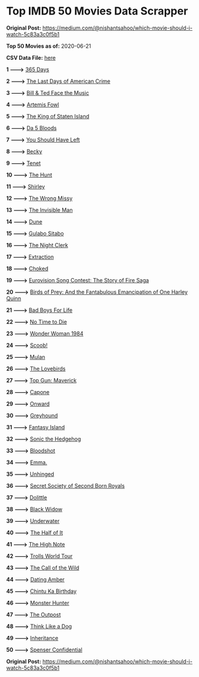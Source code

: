 # Top IMDB 50 Movies Data Scrapper

**Original Post:** https://medium.com/@nishantsahoo/which-movie-should-i-watch-5c83a3c0f5b1

**Top 50 Movies as of:** 2020-06-21

**CSV Data File:** [here](/Data/data.csv)

**1 --->** [365 Days](https://www.imdb.com/title/tt10886166/?ref_=adv_li_tt)

**2 --->** [The Last Days of American Crime](https://www.imdb.com/title/tt1552211/?ref_=adv_li_tt)

**3 --->** [Bill & Ted Face the Music](https://www.imdb.com/title/tt1086064/?ref_=adv_li_tt)

**4 --->** [Artemis Fowl](https://www.imdb.com/title/tt3089630/?ref_=adv_li_tt)

**5 --->** [The King of Staten Island](https://www.imdb.com/title/tt9686708/?ref_=adv_li_tt)

**6 --->** [Da 5 Bloods](https://www.imdb.com/title/tt9777644/?ref_=adv_li_tt)

**7 --->** [You Should Have Left](https://www.imdb.com/title/tt8201852/?ref_=adv_li_tt)

**8 --->** [Becky](https://www.imdb.com/title/tt10314450/?ref_=adv_li_tt)

**9 --->** [Tenet](https://www.imdb.com/title/tt6723592/?ref_=adv_li_tt)

**10 --->** [The Hunt](https://www.imdb.com/title/tt8244784/?ref_=adv_li_tt)

**11 --->** [Shirley](https://www.imdb.com/title/tt8430598/?ref_=adv_li_tt)

**12 --->** [The Wrong Missy](https://www.imdb.com/title/tt9619798/?ref_=adv_li_tt)

**13 --->** [The Invisible Man](https://www.imdb.com/title/tt1051906/?ref_=adv_li_tt)

**14 --->** [Dune](https://www.imdb.com/title/tt1160419/?ref_=adv_li_tt)

**15 --->** [Gulabo Sitabo](https://www.imdb.com/title/tt10333912/?ref_=adv_li_tt)

**16 --->** [The Night Clerk](https://www.imdb.com/title/tt7979142/?ref_=adv_li_tt)

**17 --->** [Extraction](https://www.imdb.com/title/tt8936646/?ref_=adv_li_tt)

**18 --->** [Choked](https://www.imdb.com/title/tt11651780/?ref_=adv_li_tt)

**19 --->** [Eurovision Song Contest: The Story of Fire Saga](https://www.imdb.com/title/tt8580274/?ref_=adv_li_tt)

**20 --->** [Birds of Prey: And the Fantabulous Emancipation of One Harley Quinn](https://www.imdb.com/title/tt7713068/?ref_=adv_li_tt)

**21 --->** [Bad Boys For Life](https://www.imdb.com/title/tt1502397/?ref_=adv_li_tt)

**22 --->** [No Time to Die](https://www.imdb.com/title/tt2382320/?ref_=adv_li_tt)

**23 --->** [Wonder Woman 1984](https://www.imdb.com/title/tt7126948/?ref_=adv_li_tt)

**24 --->** [Scoob!](https://www.imdb.com/title/tt3152592/?ref_=adv_li_tt)

**25 --->** [Mulan](https://www.imdb.com/title/tt4566758/?ref_=adv_li_tt)

**26 --->** [The Lovebirds](https://www.imdb.com/title/tt8851668/?ref_=adv_li_tt)

**27 --->** [Top Gun: Maverick](https://www.imdb.com/title/tt1745960/?ref_=adv_li_tt)

**28 --->** [Capone](https://www.imdb.com/title/tt6199572/?ref_=adv_li_tt)

**29 --->** [Onward](https://www.imdb.com/title/tt7146812/?ref_=adv_li_tt)

**30 --->** [Greyhound](https://www.imdb.com/title/tt6048922/?ref_=adv_li_tt)

**31 --->** [Fantasy Island](https://www.imdb.com/title/tt0983946/?ref_=adv_li_tt)

**32 --->** [Sonic the Hedgehog](https://www.imdb.com/title/tt3794354/?ref_=adv_li_tt)

**33 --->** [Bloodshot](https://www.imdb.com/title/tt1634106/?ref_=adv_li_tt)

**34 --->** [Emma.](https://www.imdb.com/title/tt9214832/?ref_=adv_li_tt)

**35 --->** [Unhinged](https://www.imdb.com/title/tt10059518/?ref_=adv_li_tt)

**36 --->** [Secret Society of Second Born Royals](https://www.imdb.com/title/tt10324122/?ref_=adv_li_tt)

**37 --->** [Dolittle](https://www.imdb.com/title/tt6673612/?ref_=adv_li_tt)

**38 --->** [Black Widow](https://www.imdb.com/title/tt3480822/?ref_=adv_li_tt)

**39 --->** [Underwater](https://www.imdb.com/title/tt5774060/?ref_=adv_li_tt)

**40 --->** [The Half of It](https://www.imdb.com/title/tt9683478/?ref_=adv_li_tt)

**41 --->** [The High Note](https://www.imdb.com/title/tt9308382/?ref_=adv_li_tt)

**42 --->** [Trolls World Tour](https://www.imdb.com/title/tt6587640/?ref_=adv_li_tt)

**43 --->** [The Call of the Wild](https://www.imdb.com/title/tt7504726/?ref_=adv_li_tt)

**44 --->** [Dating Amber](https://www.imdb.com/title/tt7886936/?ref_=adv_li_tt)

**45 --->** [Chintu Ka Birthday](https://www.imdb.com/title/tt8472964/?ref_=adv_li_tt)

**46 --->** [Monster Hunter](https://www.imdb.com/title/tt6475714/?ref_=adv_li_tt)

**47 --->** [The Outpost](https://www.imdb.com/title/tt3833480/?ref_=adv_li_tt)

**48 --->** [Think Like a Dog](https://www.imdb.com/title/tt5929654/?ref_=adv_li_tt)

**49 --->** [Inheritance](https://www.imdb.com/title/tt7923220/?ref_=adv_li_tt)

**50 --->** [Spenser Confidential](https://www.imdb.com/title/tt8629748/?ref_=adv_li_tt)

**Original Post:** https://medium.com/@nishantsahoo/which-movie-should-i-watch-5c83a3c0f5b1
